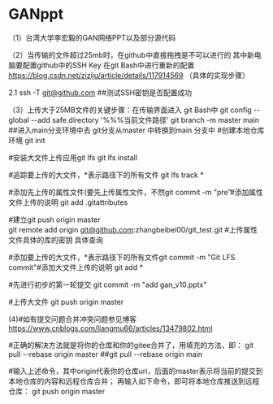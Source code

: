 # GANppt

（1）台湾大学李宏毅的GAN网络PPT以及部分源代码

（2）当传输的文件超过25mb时，在github中直接拖拽是不可以进行的
其中新电脑要配置github中的SSH Key 
   在git Bash中进行重新的配置  https://blog.csdn.net/ziziju/article/details/117914569  （具体的实现步骤）
   
   2.1 ssh -T git@github.com  ##测试SSH密钥是否配置成功


（3）上传大于25MB文件的关键步骤：在传输界面进入 git Bash中
 git config --global --add safe.directory '%%%当前文件路径'
 git branch -m master main   ##进入main分支环境中去  git分支从master 中转换到main 分支中
#创建本地仓库环境
git init 
 
#安装大文件上传应用git lfs
git lfs install 
 
#追踪要上传的大文件，*表示路径下的所有文件
git lfs track *
 
#添加先上传的属性文件(要先上传属性文件，不然git commit -m "pre”#添加属性文件上传的说明
git add .gitattributes 
 
#建立git push origin master  
git remote add origin git@github.com:zhangbeibei00/git_test.git  #上传属性文件具体的库的密钥 具体查询
 
#添加要上传的大文件，*表示路径下的所有文件git commit -m "Git LFS commit"#添加大文件上传的说明
git add *
 
#先进行初步的第一轮提交
 git commit -m "add gan_v10.pptx"

#上传大文件
git push origin master   

(4)#如有提交问题合并冲突问题参见博客
https://www.cnblogs.com/liangmu66/articles/13479802.html

#正确的解决方法就是将你的仓库和你的gitee合并了，用填充的方法，即：
git pull --rebase origin master  ##git pull --rebase origin main

#输入上述命令，其中origin代表你的仓库uri，后面的master表示将当前的提交到本地仓库的内容和远程仓库合并；
再输入如下命令，即可将本地仓库推送到远程仓库：
git push origin master

